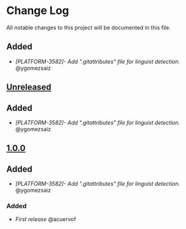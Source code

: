 # Change Log
All notable changes to this project will be documented in this file.


## Added
- *[PLATFORM-3582]- Add ".gitattributes" file for linguist detection.* @ygomezsaiz

## [Unreleased](https://github.com/idealista/cerebro_role/tree/develop)


## Added
- *[PLATFORM-3582]- Add ".gitattributes" file for linguist detection.* @ygomezsaiz

## [1.0.0](https://github.com/idealista/cerebro_role/tree/1.0.0)

## Added
- *[PLATFORM-3582]- Add ".gitattributes" file for linguist detection.* @ygomezsaiz

### Added
- *First release* @acuervof